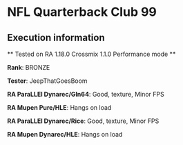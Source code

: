 # NFL Quarterback Club 99 

## Execution information


** Tested on RA 1.18.0 Crossmix 1.1.0 Performance mode **


**Rank**: BRONZE


**Tester**: JeepThatGoesBoom



**RA ParaLLEl Dynarec/Gln64**: Good, texture, Minor FPS


**RA Mupen Pure/HLE**: Hangs on load


**RA ParaLLEl Dynarec/Rice**: Good, texture, Minor FPS


**RA Mupen Dynarec/HLE**: Hangs on load